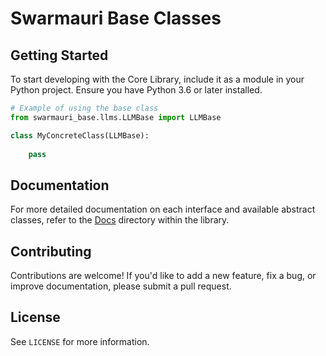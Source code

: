 # Swarmauri Base Classes

## Getting Started

To start developing with the Core Library, include it as a module in your Python project. Ensure you have Python 3.6 or later installed.

```python
# Example of using the base class
from swarmauri_base.llms.LLMBase import LLMBase

class MyConcreteClass(LLMBase):
    
    pass
```

## Documentation

For more detailed documentation on each interface and available abstract classes, refer to the [Docs](/docs) directory within the library.

## Contributing

Contributions are welcome! If you'd like to add a new feature, fix a bug, or improve documentation, please submit a pull request.

## License

See `LICENSE` for more information.

